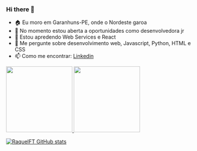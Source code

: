 ### Hi there 🖖

<!--
**RaquelFT/RaquelFT** is a ✨ _special_ ✨ repository because its `README.md` (this file) appears on your GitHub profile.

Here are some ideas to get you started:
-->
- 🏠 Eu moro em Garanhuns-PE, onde o Nordeste garoa
- 🔭 No momento estou aberta a oportunidades como desenvolvedora jr
- 🌱 Estou apredendo Web Services e React
- 💬 Me pergunte sobre desenvolvimento web, Javascript, Python, HTML e CSS
- 📫 Como me encontrar: [Linkedin](https://www.linkedin.com/in/raquelftrajano/)

<div>
<a href="https://github.com/RaquelFT">
<img height="180em" src="https://github-readme-stats.vercel.app/api?username=RaquelFT&show_icons=true&theme=radical"/>
<img height="180em" src="https://github-readme-stats.vercel.app/api?RaquelFT-aqui&show_icons=true&theme=radical&include_all_commits=true&count_private=true"/>
</div>
  
![RaquelFT GitHub stats](https://github-readme-stats.vercel.app/api?username=RaquelFT&show_icons=true&theme=radical)
